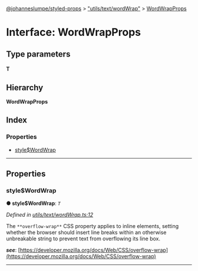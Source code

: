 [@johanneslumpe/styled-props](../README.md) > ["utils/text/wordWrap"](../modules/_utils_text_wordwrap_.md) > [WordWrapProps](../interfaces/_utils_text_wordwrap_.wordwrapprops.md)

# Interface: WordWrapProps

## Type parameters
#### T 
## Hierarchy

**WordWrapProps**

## Index

### Properties

* [style$WordWrap](_utils_text_wordwrap_.wordwrapprops.md#style_wordwrap)

---

## Properties

<a id="style_wordwrap"></a>

###  style$WordWrap

**● style$WordWrap**: *`T`*

*Defined in [utils/text/wordWrap.ts:12](https://github.com/johanneslumpe/styled-props/blob/8e709f1/src/utils/text/wordWrap.ts#L12)*

The `**overflow-wrap**` CSS property applies to inline elements, setting whether the browser should insert line breaks within an otherwise unbreakable string to prevent text from overflowing its line box.

*__see__*: [https://developer.mozilla.org/docs/Web/CSS/overflow-wrap](https://developer.mozilla.org/docs/Web/CSS/overflow-wrap)

___

